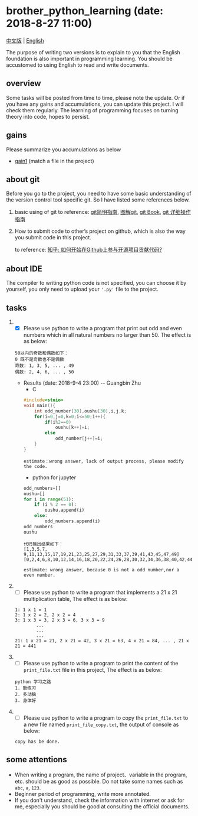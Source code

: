 # brother_python_learning (date: 2018-8-27 11:00)
[中文版](README_CN.md) | [English](README.md)

The purpose of writing two versions is to explain to you that the English foundation is also important in programming learning. You should be accustomed to using English to read and write documents.
## overview
Some tasks will be posted from time to time, please note the update. Or if you have any gains and accumulations, you can update this project. I will check them regularly. The learning of programming focuses on turning theory into code, hopes to persist.
## gains
Please summarize you accumulations as below
* [gain1](总结1) (match a file in the project)
## about git
Before you go to the project, you need to have some basic understanding of the version control tool specific git. So I have listed some references below.
1. basic using of git
to reference: 
    [git简明指南](http://rogerdudler.github.io/git-guide/index.zh.html),
    [图解git](http://marklodato.github.io/visual-git-guide/index-zh-cn.html?no-svg#conventions),
    [git Book](https://git-scm.com/book/zh/v2),
    [git 详细操作指南](https://juejin.im/post/58c7a4cf61ff4b005da83c42)

2. How to submit code to other‘s project on github, which is also the way you submit code in this project.

    to reference: 
    [知乎: 如何开始在Github上参与开源项目贡献代码?](https://www.zhihu.com/question/39721968)

## about IDE
The compiler to writing python code is not specified, you can choose it by yourself, you only need to upload your `'.py'` file to the project.
## tasks
1. - [x] Please use python to write a program that print out odd and even numbers which in all natural numbers no larger than 50. The effect is as below:
    ```
    50以内的奇数和偶数如下：
    0 既不是奇数也不是偶数
    奇数: 1, 3, 5, ... , 49
    偶数: 2, 4, 6, ... , 50
    ```
    * Results (date: 2018-9-4 23:00)  -- Guangbin Zhu
        * C 
        ```C
        #include<stuio>
        void main(){
            int odd_number[30],oushu[30],i,j,k;
            for(i=0,j=0,k=0;i<=50;i++){
                if(i%2==0)
                    oushu[k++]=i;
                else
                    odd_number[j++]=i;
            }
        }
        ```
        ```
        estimate：wrong answer, lack of output process, please modify the code.
        ```
        * python for jupyter
        ```python
        odd_numbers=[]
        oushu=[]
        for i in range(51):
            if (i % 2 == 0):
                oushu.append(i)
            else:
                odd_numbers.append(i)    
        odd_numbers
        oushu
        ```
        ```
        代码输出结果如下：
        [1,3,5,7, 9,11,13,15,17,19,21,23,25,27,29,31,33,37,39,41,43,45,47,49]
        [0,2,4,6,8,10,12,14,16,18,20,22,24,26,28,30,32,34,36,38,40,42,44,46,48,50]
        ```
        ```
        estimate: wrong answer, because 0 is not a odd number,nor a even number.
        ```
2. - [ ] Please use python to write a program that implements a 21 x 21 multiplication table, The effect is as below:
    ```
    1: 1 x 1 = 1
    2: 1 x 2 = 2, 2 x 2 = 4
    3: 1 x 3 = 3, 2 x 3 = 6, 3 x 3 = 9
            ...
            ...
            ...
    21: 1 x 21 = 21, 2 x 21 = 42, 3 x 21 = 63, 4 x 21 = 84, ... , 21 x 21 = 441 
    ```
3. - [ ] Please use python to write a program to print the content of the `print_file.txt` file in this project, The effect is as below:
    ```
    python 学习之路
    1. 勤练习
    2. 多动脑
    3. 身体好
    ```
4. - [ ] Please use python to write a program to copy the `print_file.txt` to a new file named `print_file_copy.txt`, the output of console as below:
    ```
    copy has be done.
    ```
## some attentions
* When writing a program, the name of project、variable in the program, etc. should be as good as possible. Do not take some names such as `abc`, `a`, `123`.
* Beginner period of programming, write more annotated.
* If you don't understand, check the information with internet or ask for me, especially you should be good at consulting the official documents.